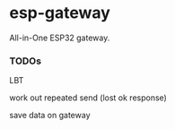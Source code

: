 # esp-gateway
All-in-One ESP32 gateway.

### TODOs
LBT

work out repeated send (lost ok response)

save data on gateway
